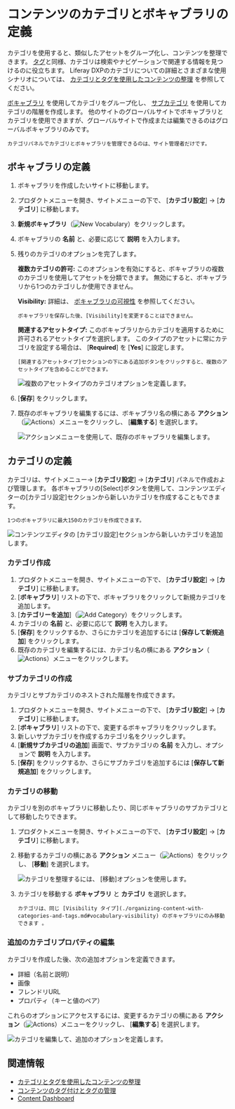 # コンテンツのカテゴリとボキャブラリの定義

カテゴリを使用すると、類似したアセットをグループ化し、コンテンツを整理できます。 [タグ](./tagging-content-and-managing-tags.md)と同様、カテゴリは検索やナビゲーションで関連する情報を見つけるのに役立ちます。 Liferay DXPのカテゴリについての詳細とさまざまな使用シナリオについては、 [カテゴリとタグを使用したコンテンツの整理](organizing-content-with-categories-and-tags.md) を参照してください。

[ボキャブラリ](#defining-vocabularies) を使用してカテゴリをグループ化し、 [サブカテゴリ](#creating-subcategories) を使用してカテゴリの階層を作成します。 他のサイトのグローバルサイトでボキャブラリとカテゴリを使用できますが、グローバルサイトで作成または編集できるのはグローバルボキャブラリのみです。

```{note}
カテゴリパネルでカテゴリとボキャブラリを管理できるのは、サイト管理者だけです。
```

<a name="ボキャブラリの定義" />

## ボキャブラリの定義

1.  ボキャブラリを作成したいサイトに移動します。

2.  プロダクトメニューを開き、サイトメニューの下で、 [**カテゴリ設定**] → [**カテゴリ**] に移動します。

3. **新規ボキャブラリ**（![New Vocabulary](../../images/icon-plus.png)）をクリックします。

4.  ボキャブラリの **名前** と、必要に応じて **説明** を入力します。

5.  残りのカテゴリのオプションを完了します。

    **複数カテゴリの許可:** このオプションを有効にすると、ボキャブラリの複数のカテゴリを使用してアセットを分類できます。 無効にすると、ボキャブラリから1つのカテゴリしか使用できません。

    **Visibility:** 詳細は、 [ボキャブラリの可視性](./organizing-content-with-categories-and-tags.md#vocabulary-visibility) を参照してください。

    ```{important}
    ボキャブラリを保存した後、[Visibility]を変更することはできません。
    ```

    **関連するアセットタイプ:** このボキャブラリからカテゴリを適用するために許可されるアセットタイプを選択します。 このタイプのアセットに常にカテゴリを設定する場合は、 [**Required**] を [**Yes**] に設定します。

    ```{tip}
    [関連するアセットタイプ]セクションの下にある追加ボタンをクリックすると、複数のアセットタイプを含めることができます。
    ```

    ![複数のアセットタイプのカテゴリオプションを定義します。](./defining-categories-and-vocabularies-for-content/images/02.png)

6. [**保存**] をクリックします。

7.  既存のボキャブラリを編集するには、ボキャブラリ名の横にある **アクション**（![Actions](../../images/icon-actions.png)）メニューをクリックし、 [**編集する**] を選択します。

    ![アクションメニューを使用して、既存のボキャブラリを編集します。](./defining-categories-and-vocabularies-for-content/images/08.gif)

<a name="カテゴリの定義" />

## カテゴリの定義

カテゴリは、サイトメニュー→ [**カテゴリ設定**] → [**カテゴリ**] パネルで作成および管理します。 各ボキャブラリの[Select]ボタンを使用して、コンテンツエディターの[カテゴリ設定]セクションから新しいカテゴリを作成することもできます。

```{important}
1つのボキャブラリに最大150のカテゴリを作成できます。
```

![コンテンツエディタの [カテゴリ設定]セクションから新しいカテゴリを追加します。](./defining-categories-and-vocabularies-for-content/images/04.png)

### カテゴリ作成

1.  プロダクトメニューを開き、サイトメニューの下で、 [**カテゴリ設定**] → [**カテゴリ**] に移動します。
2. [**ボキャブラリ**] リストの下で、ボキャブラリをクリックして新規カテゴリを追加します。
3. [**カテゴリーを追加**]（![Add Category](../../images/icon-add.png)）をクリックします。
4.  カテゴリの **名前** と、必要に応じて **説明** を入力します。
5. [**保存**] をクリックするか、さらにカテゴリを追加するには [**保存して新規追加**] をクリックします。
6.  既存のカテゴリを編集するには、カテゴリ名の横にある **アクション**（![Actions](../../images/icon-actions.png)）メニューをクリックします。

### サブカテゴリの作成

カテゴリとサブカテゴリのネストされた階層を作成できます。

1.  プロダクトメニューを開き、サイトメニューの下で、 [**カテゴリ設定**] → [**カテゴリ**] に移動します。
2. [**ボキャブラリ**] リストの下で、変更するボキャブラリをクリックします。
3.  新しいサブカテゴリを作成するカテゴリ名をクリックします。
4. [**新規サブカテゴリの追加**] 画面で、サブカテゴリの **名前** を入力し、オプションで **説明** を入力します。
5. [**保存**] をクリックするか、さらにサブカテゴリを追加するには [**保存して新規追加**] をクリックします。

### カテゴリの移動

カテゴリを別のボキャブラリに移動したり、同じボキャブラリのサブカテゴリとして移動したりできます。

1.  プロダクトメニューを開き、サイトメニューの下で、 [**カテゴリ設定**] → [**カテゴリ**] に移動します。

2.  移動するカテゴリの横にある **アクション** メニュー（![Actions](../../images/icon-actions.png)）をクリックし、 [**移動**] を選択します。

    ![カテゴリを整理するには、 [移動]オプションを使用します。](./defining-categories-and-vocabularies-for-content/images/03.png)

3.  カテゴリを移動する **ボキャブラリ** と **カテゴリ** を選択します。

    ```{note}
    カテゴリは、同じ [Visibility タイプ](./organizing-content-with-categories-and-tags.md#vocabulary-visibility) のボキャブラリにのみ移動できます 。 
    ```

### 追加のカテゴリプロパティの編集

カテゴリを作成した後、次の追加オプションを定義できます。

  - 詳細（名前と説明）
  - 画像
  - フレンドリURL
  - プロパティ（キーと値のペア）

これらのオプションにアクセスするには、変更するカテゴリの横にある **アクション**（![Actions](../../images/icon-actions.png)）メニューをクリックし、 [**編集する**] を選択します。

![カテゴリを編集して、追加のオプションを定義します。](./defining-categories-and-vocabularies-for-content/images/10.png)

<a name="関連情報" />

## 関連情報

  - [カテゴリとタグを使用したコンテンツの整理](./organizing-content-with-categories-and-tags.md)
  - [コンテンツのタグ付けとタグの管理](./tagging-content-and-managing-tags.md)
  - [Content Dashboard](../content-dashboard/about-the-content-dashboard.md)

